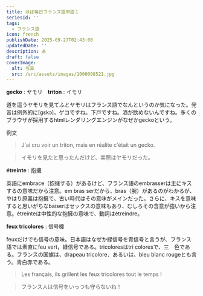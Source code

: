 ```yaml
---
title: ほぼ毎日フランス語単語１
seriesId: ''
tags:
  - フランス語
icon: french
publishDate: 2025-09-27T02:43:00
updatedDate: ''
description: あ
draft: false
coverImage:
  alt: 写真
  src: /src/assets/images/1000008521.jpg
---
```

**gecko** : ヤモリ　**triton** : イモリ

道を這うヤモリを見てふとヤモリはフランス語でなんというのか気になった。発音は例外的に[gɛkɔ]。ゲコですね。下戸ですね。酒が飲めないんですね。多くのブラウザが採用するhtmlレンダリングエンジンがなぜかgeckoという。

例文

> J'ai cru voir un triton, mais en réalite c'était un gecko.

> イモリを見たと思ったんだけど、実際はヤモリだった。

**étreinte** : 抱擁

英語にembrace（抱擁する）があるけど、フランス語のembrasserは主にキスするの意味だから注意。em bras serだから、bras（腕）があるのがわかるが、やはり原義は抱擁で、古い時代はその意味がメインだった。さらに、キスを意味すると思いがちなbaiserはセックスの意味もあり、むしろその含意が強いから注意。étreinteは中性的な抱擁の意味で、動詞はétreindre。

**feux tricolores** : 信号機

feuxだけでも信号の意味。日本語はなぜか緑信号を青信号と言うが、フランス語では素直にfeu vert，緑信号である。tricoloresはtri coloresで、三　色である。フランスの国旗は、drapeau tricolore．あるいは、bleu blanc rougeとも言う。青白赤である。

> Les français, ils grillent les feux tricolores tout le temps !

> フランス人は信号をいっつも守らないね！
